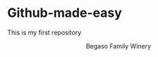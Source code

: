 # Github-made-easy
This is my first repository
<DOCTYPEHTML>
  <html>
    <head></head>
    <header>
      Begaso Family Winery
      </header>
  </html>
